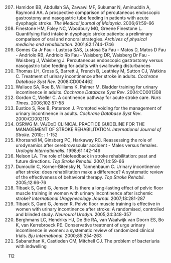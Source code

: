 207) Hamidon BB, Abdullah SA, Zawawi MF, Sukumar N, Aminuddin A, Raymond AA. A prospective comparison of percutaneous endoscopic gastrostomy and nasogastric tube feeding in patients with acute dysphagic stroke. *The Medical journal of Malaysia*. 2006;61:59-66
208) Finestone HM, Foley NC, Woodbury MG, Greene Finestone L. Quantifying fluid intake in dysphagic stroke patients: a preliminary comparison of oral and nonoral strategies. *Archives of physical medicine and rehabilitation*. 2001;82:1744-1746
209) Gomes Ca Jr Fau - Lustosa SAS, Lustosa Sa Fau - Matos D, Matos D Fau - Andriolo RB, Andriolo Rb Fau - Waisberg DR, Waisberg Dr Fau - Waisberg J, Waisberg J. Percutaneous endoscopic gastrostomy versus nasogastric tube feeding for adults with swallowing disturbances
210) Thomas LH, Cross S, Barrett J, French B, Leathley M, Sutton CJ, Watkins C. Treatment of urinary incontinence after stroke in adults. *Cochrane Database Syst Rev*. 2008:CD004462
211) Wallace SA, Roe B, Williams K, Palmer M. Bladder training for urinary incontinence in adults. *Cochrane Database Syst Rev*. 2004:CD001308
212) Gordon C, Weller C. A continence pathway for acute stroke care. *Nurs Times*. 2006;102:57-58
213) Eustice S, Roe B, Paterson J. Prompted voiding for the management of urinary incontinence in adults. *Cochrane Database Syst Rev*. 2000:CD002113
214) OSRWG M. VA/DoD CLINICAL PRACTICE GUIDELINE FOR THE MANAGEMENT OF STROKE REHABILITATION. *International Journal of Stroke*. 2010; : 1-152
215) Khorsandi M, Ginsberg PC, Harkaway RC. Reassessing the role of urodynamics after cerebrovascular accident - Males versus females. *Urologia Internationalis*. 1998;61:142-146
216) Nelson LA. The role of biofeedback in stroke rehabilitation: past and future directions. *Top Stroke Rehabil*. 2007;14:59-66
217) Dumoulin C, Korner-Bitensky N, Tannenbaum C. Urinary incontinence after stroke: does rehabilitation make a difference? A systematic review of the effectiveness of behavioral therapy. *Top Stroke Rehabil*. 2005;12:66-76
218) Tibaek S, Gard G, Jensen R. Is there a long-lasting effect of pelvic floor muscle training in women with urinary incontinence after ischemic stroke? *International Urogynecology Journal*. 2007;18:281-287
219) Tibaek S, Gard G, Jensen R. Pelvic floor muscle training is effective in women with urinary incontinence after stroke: A randomised, controlled and blinded study. *Neurourol Urodyn*. 2005;24:348-357
220) Berghmans LC, Hendriks HJ, De Bie RA, van Waalwijk van Doorn ES, Bo K, van Kerrebroeck PE. Conservative treatment of urge urinary incontinence in women: a systematic review of randomized clinical trials. *Bju International*. 2000;85:254-263
221) Sabanathan K, Castleden CM, Mitchell CJ. The problem of bacteriuria with indwelling

<PAGE>112